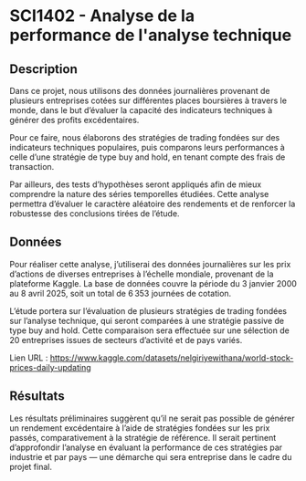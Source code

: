 # SCI1402 - Analyse de la performance de l'analyse technique

## Description
Dans ce projet, nous utilisons des données journalières provenant de plusieurs entreprises cotées sur différentes places boursières à travers le monde, dans le but d’évaluer la capacité des indicateurs techniques à générer des profits excédentaires.

Pour ce faire, nous élaborons des stratégies de trading fondées sur des indicateurs techniques populaires, puis comparons leurs performances à celle d’une stratégie de type buy and hold, en tenant compte des frais de transaction.

Par ailleurs, des tests d’hypothèses seront appliqués afin de mieux comprendre la nature des séries temporelles étudiées. Cette analyse permettra d’évaluer le caractère aléatoire des rendements et de renforcer la robustesse des conclusions tirées de l’étude.

## Données 
Pour réaliser cette analyse, j’utiliserai des données journalières sur les prix d’actions de diverses entreprises à l’échelle mondiale, provenant de la plateforme Kaggle. La base de données couvre la période du 3 janvier 2000 au 8 avril 2025, soit un total de 6 353 journées de cotation.

L’étude portera sur l’évaluation de plusieurs stratégies de trading fondées sur l’analyse technique, qui seront comparées à une stratégie passive de type buy and hold. Cette comparaison sera effectuée sur une sélection de 20 entreprises issues de secteurs d’activité et de pays variés.

Lien URL : https://www.kaggle.com/datasets/nelgiriyewithana/world-stock-prices-daily-updating

## Résultats
Les résultats préliminaires suggèrent qu’il ne serait pas possible de générer un rendement excédentaire à l’aide de stratégies fondées sur les prix passés, comparativement à la stratégie de référence. Il serait pertinent d’approfondir l’analyse en évaluant la performance de ces stratégies par industrie et par pays — une démarche qui sera entreprise dans le cadre du projet final.
